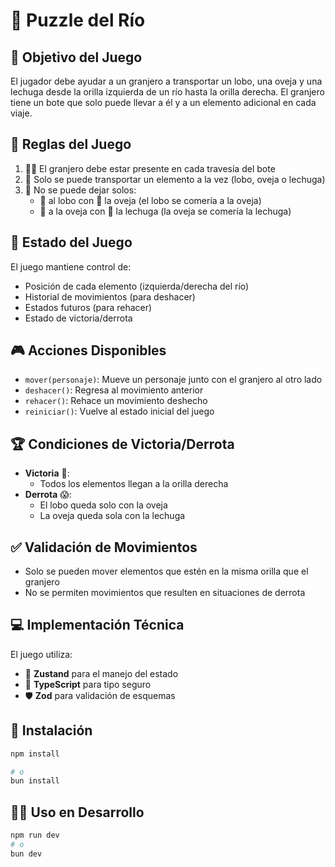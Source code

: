 # 🧩 Puzzle del Río

## 🎯 Objetivo del Juego

El jugador debe ayudar a un granjero a transportar un lobo, una oveja y una lechuga desde la orilla izquierda de un río hasta la orilla derecha. El granjero tiene un bote que solo puede llevar a él y a un elemento adicional en cada viaje.

## 📜 Reglas del Juego

1. 👨‍🌾 El granjero debe estar presente en cada travesía del bote
2. 🛶 Solo se puede transportar un elemento a la vez (lobo, oveja o lechuga)
3. 🚫 No se puede dejar solos:
   - 🐺 al lobo con 🐑 la oveja (el lobo se comería a la oveja)
   - 🐑 a la oveja con 🥬 la lechuga (la oveja se comería la lechuga)

## 📝 Estado del Juego

El juego mantiene control de:

- Posición de cada elemento (izquierda/derecha del río)
- Historial de movimientos (para deshacer)
- Estados futuros (para rehacer)
- Estado de victoria/derrota

## 🎮 Acciones Disponibles

- `mover(personaje)`: Mueve un personaje junto con el granjero al otro lado
- `deshacer()`: Regresa al movimiento anterior
- `rehacer()`: Rehace un movimiento deshecho
- `reiniciar()`: Vuelve al estado inicial del juego

## 🏆 Condiciones de Victoria/Derrota

- **Victoria** 🥳:
  - Todos los elementos llegan a la orilla derecha
- **Derrota** 😱:
  - El lobo queda solo con la oveja
  - La oveja queda sola con la lechuga

## ✅ Validación de Movimientos

- Solo se pueden mover elementos que estén en la misma orilla que el granjero
- No se permiten movimientos que resulten en situaciones de derrota

## 💻 Implementación Técnica

El juego utiliza:

- 🐻 **Zustand** para el manejo del estado
- 📘 **TypeScript** para tipo seguro
- 🛡️ **Zod** para validación de esquemas

## 🚀 Instalación

```bash
npm install

# o
bun install
```

## 👩‍💻 Uso en Desarrollo

```bash
npm run dev
# o
bun dev
```
